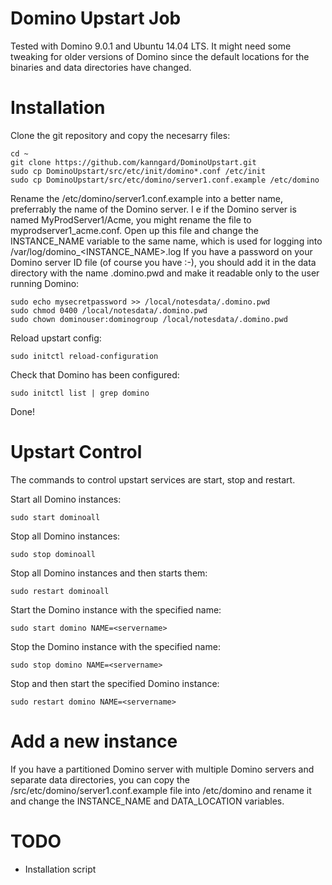 # Domino Upstart Job

Tested with Domino 9.0.1 and Ubuntu 14.04 LTS. It might need some tweaking for older versions of Domino since the default locations for the binaries and data directories have changed.


# Installation

Clone the git repository and copy the necesarry files:

    cd ~
    git clone https://github.com/kanngard/DominoUpstart.git
    sudo cp DominoUpstart/src/etc/init/domino*.conf /etc/init
    sudo cp DominoUpstart/src/etc/domino/server1.conf.example /etc/domino

Rename the /etc/domino/server1.conf.example into a better name, preferrably the name of the Domino server. I e if the Domino server is named MyProdServer1/Acme, you might rename the file to myprodserver1_acme.conf. Open up this file and change the INSTANCE_NAME variable to the same name, which is used for logging into /var/log/domino_<INSTANCE_NAME>.log
If you have a password on your Domino server ID file (of course you have :-), you should add it in the data directory with the name .domino.pwd and make it readable only to the user running Domino:
   
    sudo echo mysecretpassword >> /local/notesdata/.domino.pwd
    sudo chmod 0400 /local/notesdata/.domino.pwd
    sudo chown dominouser:dominogroup /local/notesdata/.domino.pwd

Reload upstart config:

    sudo initctl reload-configuration

Check that Domino has been configured:

    sudo initctl list | grep domino

Done!


# Upstart Control

The commands to control upstart services are start, stop and restart.

Start all Domino instances:

    sudo start dominoall

Stop all Domino instances:

    sudo stop dominoall

Stop all Domino instances and then starts them:

    sudo restart dominoall

Start the Domino instance with the specified name:

    sudo start domino NAME=<servername>

Stop the Domino instance with the specified name:

    sudo stop domino NAME=<servername>

Stop and then start the specified Domino instance:

    sudo restart domino NAME=<servername>


# Add a new instance

If you have a partitioned Domino server with multiple Domino servers and separate data directories, you can copy the /src/etc/domino/server1.conf.example file into /etc/domino and rename it and change the INSTANCE_NAME and DATA_LOCATION variables.


# TODO
* Installation script